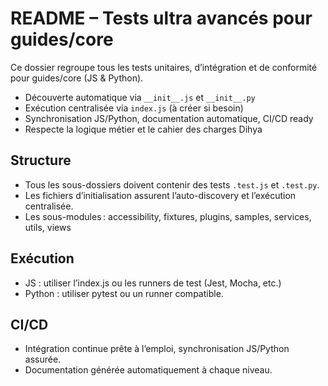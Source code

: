 # README – Tests ultra avancés pour guides/core

Ce dossier regroupe tous les tests unitaires, d’intégration et de conformité pour guides/core (JS & Python).

- Découverte automatique via `__init__.js` et `__init__.py`
- Exécution centralisée via `index.js` (à créer si besoin)
- Synchronisation JS/Python, documentation automatique, CI/CD ready
- Respecte la logique métier et le cahier des charges Dihya

## Structure
- Tous les sous-dossiers doivent contenir des tests `.test.js` et `.test.py`.
- Les fichiers d’initialisation assurent l’auto-discovery et l’exécution centralisée.
- Les sous-modules : accessibility, fixtures, plugins, samples, services, utils, views

## Exécution
- JS : utiliser l’index.js ou les runners de test (Jest, Mocha, etc.)
- Python : utiliser pytest ou un runner compatible.

## CI/CD
- Intégration continue prête à l’emploi, synchronisation JS/Python assurée.
- Documentation générée automatiquement à chaque niveau.
